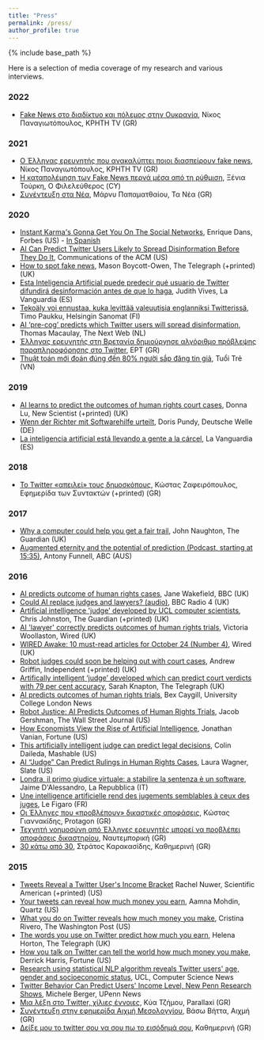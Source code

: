 ```yaml
---
title: "Press"
permalink: /press/
author_profile: true
---
```


{% include base_path %}

Here is a selection of media coverage of my research and various interviews.

### 2022

* [Fake News στο διαδίκτυο και πόλεμος στην Ουκρανία](https://www.youtube.com/watch?v=3PE0eEgMkEU), Νίκος Παναγιωτόπουλος, ΚΡΗΤΗ TV (GR)

### 2021

* [Ο Έλληνας ερευνητής που ανακαλύπτει ποιοι διασπείρουν fake news](https://www.youtube.com/watch?v=Eon9veFRJJU), Νίκος Παναγιωτόπουλος, ΚΡΗΤΗ TV (GR)
* [Η καταπολέμηση των Fake News περνά μέσα από τη ρύθμιση](https://www.philenews.com/eidiseis/kosmos/article/1171982/-i-katapolemisi-ton-fake-news-perna-mesa-apo-ti-rythmisi), Ξένια Τούρκη, Ο Φιλελεύθερος (CY)
* [Συνέντευξη στα Νέα](https://www.in.gr/2021/01/30/plus/interviews/o-ellinas-pou-diaprepei-sto-eksoteriko-os-kynigos-ton-fake-news/), Μάρνυ Παπαματθαίου, Τα Νέα (GR)

### 2020

* [Instant Karma's Gonna Get You On The Social Networks](https://www.forbes.com/sites/enriquedans/2020/12/15/instant-karmas-gonna-get-you-on-the-socialnetworks/), Enrique Dans, Forbes (US) - [In Spanish](https://www.enriquedans.com/2020/12/aplicando-metricas-de-reputacion-a-los-usuarios.html)
* [AI Can Predict Twitter Users Likely to Spread Disinformation Before They Do It](https://cacm.acm.org/news/249371-ai-can-predict-twitter-users-likely-to-spread-disinformation-before-they-do-it/), Communications of the ACM (US)
* [How to spot fake news](https://www.telegraph.co.uk/news/2020/12/14/spot-fake-news-trust-tweets-users-talkabout-birthdays-not-religion/), Mason Boycott-Owen, The Telegraph (+printed) (UK)
* [Esta Inteligencia Artificial puede predecir qué usuario de Twitter difundirá desinformación antes de que lo haga](https://www.lavanguardia.com/tecnologia/20201215/6122272/inteligencia-artificial-predecir-que-usuario-twitter-difundira-desinformacion-haga.html), Judith Vives, La Vanguardia (ES)
* [Tekoäly voi ennustaa, kuka levittää valeuutisia englanniksi Twitterissä](https://www.hs.fi/tiede/art-2000007687729.html), Timo Paukku, Helsingin Sanomat (FI)  
* [AI ‘pre-cog’ predicts which Twitter users will spread disinformation](https://thenextweb.com/neural/2020/12/15/ai-pre-cog-predicts-which-twitter-users-will-spread-disinformation/), Thomas Macaulay, The Next Web (NL)
* [Έλληνας ερευνητής στη Βρετανία δημιούργησε αλγόριθμο πρόβλεψης παραπληροφόρησης στο Twitter](https://www.ert.gr/eidiseis/epistimi/ellinas-ereynitis-sti-vretania-dimioyrgise-algorithmo-provlepsis-parapliroforisis-sto-twitter/), ΕΡΤ (GR)
* [Thuật toán mới đoán đúng đến 80% người sắp đăng tin giả](https://congnghe.tuoitre.vn/cong-nghe-bat-qua-tang-du-dinh-dang-dan-tin-gia-20201216153348522.htm), Tuổi Trẻ (VN)


### 2019

* <a href="https://www.newscientist.com/article/2212953-ai-learns-to-predict-the-outcomes-of-human-rights-court-cases/">AI learns to predict the outcomes of human rights court cases</a>, Donna Lu, New Scientist (+printed) (UK)
* <a href="https://www.dw.com/de/wenn-der-richter-mit-softwarehilfe-urteilt/a-47174579">Wenn der Richter mit Softwarehilfe urteilt</a>, Doris Pundy, Deutsche Welle (DE)
* <a href="https://www.lavanguardia.com/tecnologia/20190123/454261161630/algoritmos-juicios.html">La inteligencia artificial est&aacute; llevando a gente a la c&aacute;rcel</a>, La Vanguardia (ES)


### 2018

* <a href="http://www.efsyn.gr/arthro/twitter-apeilei-toys-dimoskopoys">&Tau;&omicron; Twitter &laquo;&alpha;&pi;&epsilon;&iota;&lambda;&epsilon;ί&raquo; &tau;&omicron;&upsilon;&sigmaf; &delta;&eta;&mu;&omicron;&sigma;&kappa;ό&pi;&omicron;&upsilon;&sigmaf;</a>, &Kappa;ώ&sigma;&tau;&alpha;&sigmaf; &Zeta;&alpha;&phi;&epsilon;&iota;&rho;ό&pi;&omicron;&upsilon;&lambda;&omicron;&sigmaf;, &Epsilon;&phi;&eta;&mu;&epsilon;&rho;ί&delta;&alpha; &tau;&omega;&nu; &Sigma;&upsilon;&nu;&tau;&alpha;&kappa;&tau;ώ&nu; (+printed) (GR)


### 2017


* <a href="https://www.theguardian.com/technology/commentisfree/2017/aug/13/why-a-computer-could-help-you-get-a-fair-trial">Why a computer could help you get a fair trail</a>, John Naughton, The Guardian (UK)
* <a href="http://www.abc.net.au/radionational/programs/futuretense/prediction/8319630">Augmented eternity and the potential of prediction (Podcast, starting at 15:35)</a>, Antony Funnell, ABC (AUS)


### 2016

* <a href="http://www.bbc.co.uk/news/technology-37727387">AI predicts outcome of human rights cases</a>, Jane Wakefield, BBC (UK)
* <a href="http://www.bbc.co.uk/news/av/technology-37749697/could-ai-replace-judges-and-lawyers">Could AI replace judges and lawyers? (audio)</a>, BBC Radio 4 (UK)
* <a href="https://www.theguardian.com/technology/2016/oct/24/artificial-intelligence-judge-university-college-london-computer-scientists">Artificial intelligence &#39;judge&#39; developed by UCL computer scientists</a>, Chris Johnston, The Guardian (+printed) (UK)
* <a href="http://www.wired.co.uk/article/ai-human-rights-court-cases">AI &#39;lawyer&#39; correctly predicts outcomes of human rights trials</a>, Victoria Woollaston, Wired (UK)
* <a href="http://www.wired.co.uk/article/wired-awake-241016">WIRED Awake: 10 must-read articles for October 24 (Number 4)</a>, Wired (UK)
* <a href="http://www.independent.co.uk/life-style/gadgets-and-tech/news/ai-judge-robot-european-court-of-human-rights-law-verdicts-artificial-intelligence-a7377351.html">Robot judges could soon be helping out with court cases</a>, Andrew Griffin, Independent (+printed) (UK)
* <a href="http://www.telegraph.co.uk/science/2016/10/23/artifically-intelligent-judge-developed-which-can-predict-court/">Artifically intelligent &lsquo;judge&rsquo; developed which can predict court verdicts with 79 per cent accuracy</a>, Sarah Knapton, The Telegraph (UK)
* <a href="">AI predicts outcomes of human rights trials</a>, Bex Caygill, University College London News&nbsp;
* <a href="https://blogs.wsj.com/law/2016/10/24/robot-justice-ai-predicts-outcomes-of-human-rights-trials/">Robot Justice: AI Predicts Outcomes of Human Rights Trials</a>, Jacob Gershman, The Wall Street Journal (US)
* <a href="http://fortune.com/2016/10/28/economists-artificial-intelligence/">How Economists View the Rise of Artificial Intelligence</a>, Jonathan Vanian, Fortune (US)
* <a href="https://mashable.com/2016/10/24/artificial-intelligence-judge-europe/?geo=US&amp;utm_cid=mash-prod-nav-geo#SIDRVu_lz5q8">This artificially intelligent judge can predict legal decisions</a>, Colin Daileda, Mashable (US)
* <a href="http://www.slate.com/blogs/future_tense/2016/10/24/new_artificial_intelligence_can_predict_human_rights_cases_rulings.html">AI &ldquo;Judge&rdquo; Can Predict Rulings in Human Rights Cases</a>, Laura Wagner, Slate (US)
* <a href="http://www.repubblica.it/tecnologia/2016/10/24/news/londra_nasce_il_primo_giudice_virtuale-150468998/">Londra, il primo giudice virtuale: a stabilire la sentenza &egrave; un software</a>, Jaime D&#39;Alessandro, La Repubblica (IT)
* <a href="http://www.lefigaro.fr/flash-actu/2016/10/27/97001-20161027FILWWW00051-justice-une-intelligence-artificielle-rend-des-jugements-semblables-a-ceux-des-juges.php">Une intelligence artificielle rend des jugements semblables &agrave; ceux des juges</a>, Le Figaro (FR)
* <a href="http://www.protagon.gr/themata/44341259570-44341259570" target="_blank">&Omicron;&iota; Έ&lambda;&lambda;&eta;&nu;&epsilon;&sigmaf; &pi;&omicron;&upsilon; &laquo;&pi;&rho;&omicron;&beta;&lambda;έ&pi;&omicron;&upsilon;&nu;&raquo; &delta;&iota;&kappa;&alpha;&sigma;&tau;&iota;&kappa;έ&sigmaf; &alpha;&pi;&omicron;&phi;ά&sigma;&epsilon;&iota;&sigmaf;</a>, &Kappa;ώ&sigma;&tau;&alpha;&sigmaf; &Gamma;&iota;&alpha;&nu;&nu;&alpha;&kappa;ί&delta;&eta;&sigmaf;, Protagon (GR)
* <a href="http://www.naftemporiki.gr/story/1163231/texniti-noimosuni-apo-ellines-ereunites-mporei-na-problepei-apofaseis-dikastiriou" target="_blank">&Tau;&epsilon;&chi;&nu;&eta;&tau;ή &nu;&omicron;&eta;&mu;&omicron;&sigma;ύ&nu;&eta; &alpha;&pi;ό Έ&lambda;&lambda;&eta;&nu;&epsilon;&sigmaf; &epsilon;&rho;&epsilon;&upsilon;&nu;&eta;&tau;έ&sigmaf; &mu;&pi;&omicron;&rho;&epsilon;ί &nu;&alpha; &pi;&rho;&omicron;&beta;&lambda;έ&pi;&epsilon;&iota; &alpha;&pi;&omicron;&phi;ά&sigma;&epsilon;&iota;&sigmaf; &delta;&iota;&kappa;&alpha;&sigma;&tau;&eta;&rho;ί&omicron;&upsilon;</a>, &Nu;&alpha;&upsilon;&tau;&epsilon;&mu;&pi;&omicron;&rho;&iota;&kappa;ή (GR)
* <a href="http://www.kathimerini.gr/855450/gallery/epikairothta/ellada/30-katw-apo-30" target="_blank">30 &kappa;ά&tau;&omega; &alpha;&pi;ό 30</a>, &Sigma;&tau;&rho;ά&tau;&omicron;&sigmaf; &Kappa;&alpha;&rho;&alpha;&kappa;&alpha;&sigma;ί&delta;&eta;&sigmaf;, &Kappa;&alpha;&theta;&eta;&mu;&epsilon;&rho;&iota;&nu;ή (GR)

### 2015

* <a href="https://www.scientificamerican.com/article/tweets-reveal-a-twitter-user-s-income-bracket/">Tweets Reveal a Twitter User&#39;s Income Bracket</a> Rachel Nuwer, Scientific American (+printed) (US)
* <a href="http://qz.com/517022/your-tweets-can-reveal-how-much-money-you-earn/">Your tweets can reveal how much money you earn</a>, Aamna Mohdin, Quartz (US)
* <a href="http://www.washingtonpost.com/news/wonkblog/wp/2015/10/23/what-you-do-on-twitter-reveals-how-much-money-you-make/">What you do on Twitter reveals how much money you make</a>, Cristina Rivero, The Washington Post (US)
* <a href="http://www.telegraph.co.uk/technology/twitter/11913821/The-words-you-use-on-Twitter-predict-how-much-you-earn.html">The words you use on Twitter predict how much you earn</a>, Helena Horton, The Telegraph (UK)
* <a href="http://fortune.com/2015/09/30/twitter-language-income/">How you talk on Twitter can tell the world how much money you make</a>, Derrick Harris, Fortune (US)
* <a href="http://www.cs.ucl.ac.uk/computer_science_news/article/research-using-statistical-nlp-algorithm-reveals-twitter-users-age-gender-socioeconomic-status/">Research using statistical NLP algorithm reveals Twitter users&#39; age, gender and socioeconomic status</a>, UCL, Computer Science News
* <a href="http://www.upenn.edu/pennnews/twitter-behavior-can-predict-users-income-level">Twitter Behavior Can Predict Users&#39; Income Level, New Penn Research Shows</a>, Michele Berger, UPenn News
* <a href="http://parallaximag.gr/life/technologia/mia-lexi-sto-twitter-chilies-ennies/">&Mu;&iota;&alpha; &lambda;έ&xi;&eta; &sigma;&tau;&omicron; &Tau;witter, &chi;ί&lambda;&iota;&epsilon;&sigmaf; έ&nu;&nu;&omicron;&iota;&epsilon;&sigmaf;</a>, &Kappa;ύ&alpha; &Tau;&zeta;ή&mu;&omicron;&upsilon;, Parallaxi (GR)
* <a href="http://www.aixmi-news.gr/index.php?option=com_k2&amp;view=item&amp;id=40356:%CE%BD%CE%AF%CE%BA%CE%BF%CF%82-%CE%B1%CE%BB%CE%B5%CF%84%CF%81%CE%AC%CF%82-%CE%BD%CE%B9%CE%BF%CF%87%CF%89%CF%81%CE%AF%CF%84%CE%B7%CF%82-%CE%BF-%CE%BC%CE%B5%CE%B3%CE%AC%CE%BB%CE%BF%CF%82-%CE%B5%CF%81%CE%B5%CF%85%CE%BD%CE%B7%CF%84%CE%AE%CF%82-%CF%84%CE%BF%CF%85-twitter&amp;Itemid=281">&Sigma;&upsilon;&nu;έ&nu;&tau;&epsilon;&upsilon;&xi;&eta; &sigma;&tau;&eta;&nu; &epsilon;&phi;&eta;&mu;&epsilon;&rho;ί&delta;&alpha; &Alpha;&iota;&chi;&mu;ή &Mu;&epsilon;&sigma;&omicron;&lambda;&omicron;&gamma;&gamma;ί&omicron;&upsilon;</a>, &Beta;ά&sigma;&omega; &Beta;ή&tau;&tau;&alpha;, &Alpha;&iota;&chi;&mu;ή (GR)
* <a href="http://www.kathimerini.gr/832877/article/texnologia/diadiktyo/dei3e-moy-to-twitter-soy-na-soy-pw-to-eisodhma-soy">&Delta;&epsilon;ί&xi;&epsilon; &mu;&omicron;&upsilon; &tau;&omicron; twitter &sigma;&omicron;&upsilon; &nu;&alpha; &sigma;&omicron;&upsilon; &pi;&omega; &tau;&omicron; &epsilon;&iota;&sigma;ό&delta;&eta;&mu;ά &sigma;&omicron;&upsilon;</a>, &Kappa;&alpha;&theta;&eta;&mu;&epsilon;&rho;&iota;&nu;ή (GR)



